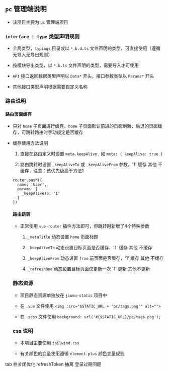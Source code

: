 ## `pc` 管理端说明

- 该项目主要为 `pc` 管理端项目

### `interface | type` 类型声明规则

- 全局类型，`typings` 目录或以 `*.b.d.ts` 文件声明的类型，可直接使用（遵循无导入无导出规则）

- 按模块导出类型，以 `*.b.ts` 文件声明的类型，需要导入才可使用

- `API` 接口返回数据类型声明以 `Data*` 开头，接口参数类型以 `Params*` 开头

- 其他接口类型声明根据需要自定义名称

### 路由说明

#### 路由页面缓存

- 只对 `home` 子页面进行缓存，`home` 子页面默认前进的页面刷新、后退的页面缓存，可跳转路由时手动规定是否缓存

- 缓存使用方法说明

  1. 直接在路由定义时设置 `meta.keepAlive` , 如 `meta: { keepAlive: true }`

  2. 路由跳转时设置 `_keepAliveTo` 或 `_keepAliveFrom` 参数，'1' 缓存 其他 不缓存，注意：该优先级高于方法1
  ```
  router.push({
    name: 'User',
    params: {
      _keepAliveTo: '1'
    }
  })
  ```

  #### 路由跳转

  - 正常使用 `vue-router` 插件方法即可，但跳转时新增了4个特殊参数

    1. `_metaTitle` 动态设置 `home` 页面标题

    2. `_keepAliveTo` 动态设置目标页面是否缓存，'1' 缓存 其他 不缓存

    3. `_keepAliveFrom` 动态设置 `from` 前页面是否缓存，'1' 缓存 其他 不缓存

    4. `_refreshOne` 动态设置目标页面仅更新一次 '1' 更新 其他不更新

  ### 静态资源

  - 项目静态资源单独放在 `jiumu-static` 项目中

  - 在 `.vue` 文件使用 `<img :src="$STATIC_URL + 'pc/tags.png'" alt=""> `

  - 在 `.scss` 文件使用 `background: url('#{$STATIC_URL}/pc/tags.png'); `

  ### css 说明

  - 本项目主要使用 `tailwind.css`

  - 有关颜色的变量使用遵循 `element-plus` 颜色变量规则

tab 栏关闭优化
refreshToken 抽离
登录过期问题
